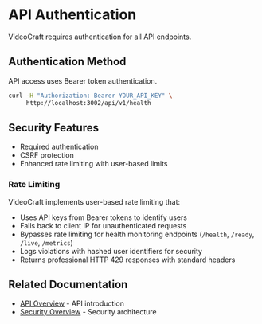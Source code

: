 # API Authentication

VideoCraft requires authentication for all API endpoints.

## Authentication Method

API access uses Bearer token authentication.

```bash
curl -H "Authorization: Bearer YOUR_API_KEY" \
     http://localhost:3002/api/v1/health
```

## Security Features

- Required authentication
- CSRF protection
- Enhanced rate limiting with user-based limits

### Rate Limiting

VideoCraft implements user-based rate limiting that:
- Uses API keys from Bearer tokens to identify users
- Falls back to client IP for unauthenticated requests
- Bypasses rate limiting for health monitoring endpoints (`/health`, `/ready`, `/live`, `/metrics`)
- Logs violations with hashed user identifiers for security
- Returns professional HTTP 429 responses with standard headers

## Related Documentation

- [API Overview](overview.md) - API introduction
- [Security Overview](../security/overview.md) - Security architecture